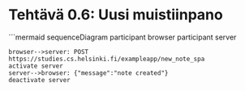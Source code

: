 # Tehtävä 0.6: Uusi muistiinpano
´´´mermaid
sequenceDiagram
    participant browser
    participant server

    browser-->server: POST https://studies.cs.helsinki.fi/exampleapp/new_note_spa
    activate server
    server-->browser: {"message":"note created"}
    deactivate server
